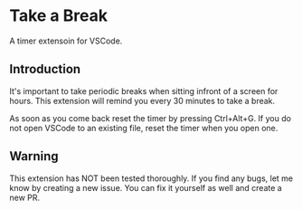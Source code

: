# Take a Break
A timer extensoin for VSCode.

## Introduction
It's important to take periodic breaks when sitting infront of a screen for hours. This extension will remind you every 30 minutes to take a break. 

As soon as you come back reset the timer by pressing Ctrl+Alt+G. If you do not open VSCode to an existing file, reset the timer when you open one.

## Warning
This extension has NOT been tested thoroughly. If you find any bugs, let me know by creating a new issue. You can fix it yourself as well and create a new PR.
